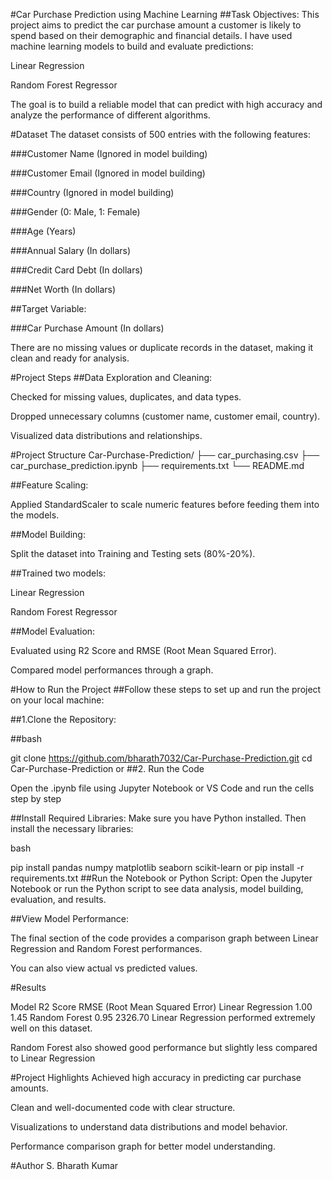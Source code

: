 #Car Purchase Prediction using Machine Learning
##Task Objectives:
This project aims to predict the car purchase amount a customer is likely to spend based on their demographic and financial details.
I have used machine learning models to build and evaluate predictions:

Linear Regression

Random Forest Regressor

The goal is to build a reliable model that can predict with high accuracy and analyze the performance of different algorithms.

#Dataset
The dataset consists of 500 entries with the following features:

###Customer Name (Ignored in model building)

###Customer Email (Ignored in model building)

###Country (Ignored in model building)

###Gender (0: Male, 1: Female)

###Age (Years)

###Annual Salary (In dollars)

###Credit Card Debt (In dollars)

###Net Worth (In dollars)

##Target Variable:

###Car Purchase Amount (In dollars)

There are no missing values or duplicate records in the dataset, making it clean and ready for analysis.

#Project Steps
##Data Exploration and Cleaning:

Checked for missing values, duplicates, and data types.

Dropped unnecessary columns (customer name, customer email, country).

Visualized data distributions and relationships.

#Project Structure
Car-Purchase-Prediction/
├── car_purchasing.csv
├── car_purchase_prediction.ipynb
├── requirements.txt
└── README.md

##Feature Scaling:

Applied StandardScaler to scale numeric features before feeding them into the models.

##Model Building:

Split the dataset into Training and Testing sets (80%-20%).

##Trained two models:

Linear Regression

Random Forest Regressor

##Model Evaluation:

Evaluated using R2 Score and RMSE (Root Mean Squared Error).

Compared model performances through a graph.


#How to Run the Project
##Follow these steps to set up and run the project on your local machine:

##1.Clone the Repository:

##bash

git clone https://github.com/bharath7032/Car-Purchase-Prediction.git
cd Car-Purchase-Prediction
or
##2. Run the Code

Open the .ipynb file using Jupyter Notebook or VS Code and run the cells step by step

##Install Required Libraries: Make sure you have Python installed. Then install the necessary libraries:

bash

pip install pandas numpy matplotlib seaborn scikit-learn  or pip install -r requirements.txt
##Run the Notebook or Python Script: Open the Jupyter Notebook or run the Python script to see data analysis, model building, evaluation, and results.

##View Model Performance:

The final section of the code provides a comparison graph between Linear Regression and Random Forest performances.

You can also view actual vs predicted values.

#Results

Model	R2 Score	RMSE (Root Mean Squared Error)
Linear Regression	1.00	1.45
Random Forest	0.95	2326.70
Linear Regression performed extremely well on this dataset.

Random Forest also showed good performance but slightly less compared to Linear Regression

#Project Highlights
Achieved high accuracy in predicting car purchase amounts.

Clean and well-documented code with clear structure.

Visualizations to understand data distributions and model behavior.

Performance comparison graph for better model understanding.

#Author
S. Bharath Kumar



